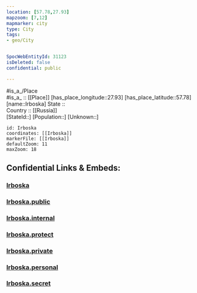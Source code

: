 ```yaml
---
location: [57.78,27.93] 
mapzoom: [7,12] 
mapmarker: city 
type: City
tags:
- geo/City


SpocWebEntityId: 31123
isDeleted: false
confidential: public

---
```

#is_a_/Place  
#is_a_ :: [[Place]] 
[has_place_longitude::27.93] 
[has_place_latitude::57.78] 
[name::Irboska] 
State ::  
Country :: [[Russia]]  
[StateId::] 
[Population::] 
[Unknown::] 


```leaflet
id: Irboska
coordinates: [[Irboska]] 
markerFile: [[Irboska]] 
defaultZoom: 11 
maxZoom: 18
```


## Confidential Links & Embeds: 

### [Irboska](/_Standards/Earth/Continent/Europe/Europe~East/Russia/Russia~NorthWest/Pskov_Oblast/City/Irboska.md) 

### [Irboska.public](/_public/Earth/Continent/Europe/Europe~East/Russia/Russia~NorthWest/Pskov_Oblast/City/Irboska.public.md) 

### [Irboska.internal](/_internal/Earth/Continent/Europe/Europe~East/Russia/Russia~NorthWest/Pskov_Oblast/City/Irboska.internal.md) 

### [Irboska.protect](/_protect/Earth/Continent/Europe/Europe~East/Russia/Russia~NorthWest/Pskov_Oblast/City/Irboska.protect.md) 

### [Irboska.private](/_private/Earth/Continent/Europe/Europe~East/Russia/Russia~NorthWest/Pskov_Oblast/City/Irboska.private.md) 

### [Irboska.personal](/_personal/Earth/Continent/Europe/Europe~East/Russia/Russia~NorthWest/Pskov_Oblast/City/Irboska.personal.md) 

### [Irboska.secret](/_secret/Earth/Continent/Europe/Europe~East/Russia/Russia~NorthWest/Pskov_Oblast/City/Irboska.secret.md)

